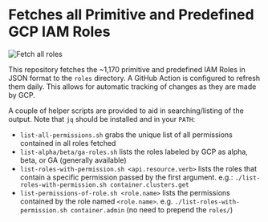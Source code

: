 # Fetches all Primitive and Predefined GCP IAM Roles

![Fetch all roles](https://github.com/darkbitio/gcp-iam-role-permissions/workflows/Fetch%20all%20roles/badge.svg)

This repository fetches the ~1,170 primitive and predefined IAM Roles in JSON format to the `roles` directory.  A GitHub Action is configured to refresh them daily.  This allows for automatic tracking of changes as they are made by GCP.

A couple of helper scripts are provided to aid in searching/listing of the output.  Note that `jq` should be installed and in your `PATH`:

* `list-all-permissions.sh` grabs the unique list of all permissions contained in all roles fetched
* `list-alpha/beta/ga-roles.sh` lists the roles labeled by GCP as alpha, beta, or GA (generally available)
* `list-roles-with-permission.sh <api.resource.verb>` lists the roles that contain a specific permission passed by the first argument. e.g.: `./list-roles-with-permission.sh container.clusters.get`
* `list-permissions-of-role.sh <role.name>` lists the permissions contained by the role named `<role.name>`.  e.g. `./list-roles-with-permission.sh container.admin` (no need to prepend the `roles/`)

